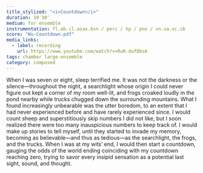 ```yaml
---
title_stylized: "<i>Countdown</i>"
duration: 10′30″
medium: for ensemble
instrumentation: fl.ob.cl.asax.bsn / perc / hp / pno / vn.va.vc.cb
score: "Wu-Countdown.pdf"
media_links:
  - label: recording
    url: https://www.youtube.com/watch?v=RuR-dufDbsA
tags: chamber large-ensemble
category: composed
---
```


When I was seven or eight, sleep terrified me. It was not the darkness or the silence—throughout the night, a searchlight whose origin I could never figure out kept a corner of my room well-lit, and frogs croaked loudly in the pond nearby while trucks chugged down the surrounding mountains. What I found increasingly unbearable was the utter boredom, to an extent that I had never experienced before and have rarely experienced since. I would count sheep and superstitiously skip numbers I did not like, but I soon realized there were too many inauspicious numbers to keep track of. I would make up stories to tell myself, until they started to invade my memory, becoming as believable—and thus as tedious—as the searchlight, the frogs, and the trucks. When I was at my wits’ end, I would then start a countdown, gauging the odds of the world ending coinciding with my countdown reaching zero, trying to savor every insipid sensation as a potential last sight, sound, and thought. 